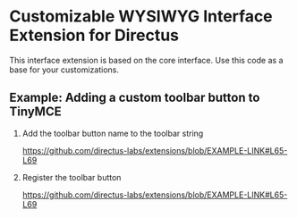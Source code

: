 # Customizable WYSIWYG Interface Extension for Directus

This interface extension is based on the core interface. Use this code as a base for your customizations.

## Example: Adding a custom toolbar button to TinyMCE

1. Add the toolbar button name to the toolbar string

    https://github.com/directus-labs/extensions/blob/EXAMPLE-LINK#L65-L69

2. Register the toolbar button

    https://github.com/directus-labs/extensions/blob/EXAMPLE-LINK#L65-L69
